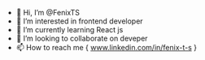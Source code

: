 - 👋 Hi, I’m @FenixTS
- 👀 I’m interested in frontend developer
- 🌱 I’m currently learning React js
- 💞️ I’m looking to collaborate on deveper
- 📫 How to reach me { www.linkedin.com/in/fenix-t-s }

<!---
FenixTS/FenixTS is a ✨ special ✨ repository because its `README.md` (this file) appears on your GitHub profile.
You can click the Preview link to take a look at your changes.
--->
